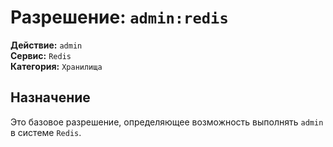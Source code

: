 # Разрешение: `admin:redis`

**Действие:** `admin`  
**Сервис:** `Redis`  
**Категория:** `Хранилища`

## Назначение
Это базовое разрешение, определяющее возможность выполнять `admin` в системе `Redis`.

